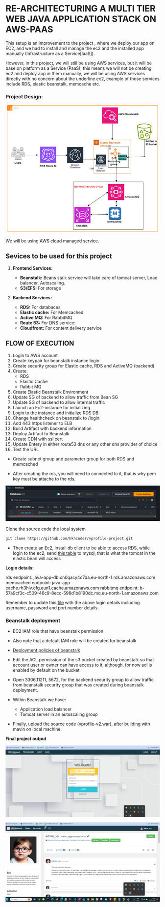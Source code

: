 # RE-ARCHITECTURING A MULTI TIER WEB JAVA APPLICATION STACK ON AWS-PAAS

This setup is an improvement to the project , where we deploy our app on EC2, and we had to install and manage the ec2 and the installed app manually (Infrastructure as a Service[IaaS]).

However, in this project, we will still be using AWS services, but it will be base on platform as a Service (PaaS), this means we will not be creating ec2 and deploy app in them manually, we will be using AWS services directly with no concern about the underline ec2, example of those services include RDS, elastic beanstalk, memcache etc. 

### Project Design:

![Project Design](Images/Project-Design.png)

We will be using AWS cloud managed service.

## Sevices to be used for this project

1.  **Frontend Services:**

    * **Beanstalk:** Beans stalk service will take care of tomcat server, Load balancer, Autoscaling.
    * **S3/EFS:** For storage

2. **Backend Services:**

    * **RDS:** For databaces
    * **Elastic cache:** For Memcached 
    * **Active MQ:** For RabbitMQ
    * **Route 53:** For DNS service:
    * **Cloudfront:** For content delivery service

## FLOW OF EXECUTION

1. Login to AWS account
2. Create keypair for beanstalk instance login
3. Create security group for Elastic cache, RDS and ActiveMQ (backend)
4. Create:
    * RDS
    * Elastic Cache
    * Rabbit MQ
5. Create Elastic Beanstalk Environment
6. Update SG of backend to allow traffic from Bean SG
7. Update SG of backend to allow internal traffic
8. Launch an Ec2-instance for initializing
9. Login to the instance and initialize RDS DB
10. Change healthcheck on beanstalk to /login
11. Add 443 https listener to ELB
12. Build Artifact with backend information
13. Deploy Artifact to Beanstalk
14. Create CDN with ssl cert
15. Update Entery in either route53 dns or any other dns provider of choice
16. Test the URL

* Create subnet group and parameter group for both RDS and memcached

* After creating the rds, you will need to connected to it, that is why pem key must be attache to the rds.

![RDS-created](Images/RDS-created.png)

Clone the source code the local system 

```markdown
git clone https://github.com/hkhcoder/vprofile-project.git
```

* Then create an Ec2, install db client to be able to access RDS, while login to the ec2, send [this table](vprofile-project/src/main/resources/db_backup.sql) to mysql, that is what the tomcat in the elastic bean will access

**Login details:**

rds endpoint: java-app-db.cn0qacy4c7da.eu-north-1.rds.amazonaws.com
memcached endpoint: java-app-cache.rh3hlv.cfg.eun1.cache.amazonaws.com
rabbitmq endpoint: b-57a9cf3c-c509-46c9-8ecc-598d1b8190dc.mq.eu-north-1.amazonaws.com

Remember to update this [file](vprofile-project/src/main/resources/application.properties) with the above login details including username, password and port number details.

### Beanstalk deployment

* EC2 IAM role that have beanstalk permission
* Also note that a default IAM role will be created for beanstalk
* [Deployment policies of beanstalk](https://docs.aws.amazon.com/elasticbeanstalk/latest/dg/using-features.rolling-version-deploy.html)
* Edit the ACL permission of the s3 bucket created by beanstalk so that account user or owner can have access to it, although, for now acl is enabled by default on the bucket.
* Open 3306,11211, 5672, for the backend security group to allow traffic from beanstalk security group that was created during beanstalk deployment.

* Within Beanstalk we have: 
    * Application load balancer
    * Tomcat server in an autoscaling group



* Finally, upload the source code (vprofile-v2.war), after building with mavin on local machine.

**Final project output**


![Project-output1](Images/Finalprojectsite1.png)

![Project-output2](Images/Finalprojectsite2.png)